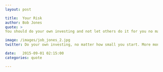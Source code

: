 ```yaml
---
layout: post

title:  Your Risk
author: Bob Jones
quote: > 
You should do your own investing and not let others do it for you no matter how small your beginnings. You will make far more money with far less risk. 

image: /images/job_jones_2.jpg
twitter: Do your own investing, no matter how small you start. More money, less risk. Bob Jones http://quotes.stockflare.com/

date:   2015-09-01 02:15:00
categories: quote

---
```


